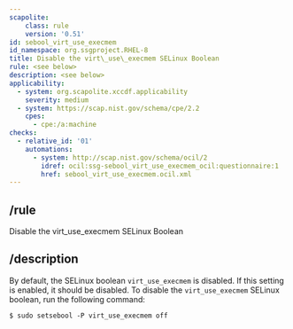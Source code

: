 ```yaml
---
scapolite:
    class: rule
    version: '0.51'
id: sebool_virt_use_execmem
id_namespace: org.ssgproject.RHEL-8
title: Disable the virt\_use\_execmem SELinux Boolean
rule: <see below>
description: <see below>
applicability:
  - system: org.scapolite.xccdf.applicability
    severity: medium
  - system: https://scap.nist.gov/schema/cpe/2.2
    cpes:
      - cpe:/a:machine
checks:
  - relative_id: '01'
    automations:
      - system: http://scap.nist.gov/schema/ocil/2
        idref: ocil:ssg-sebool_virt_use_execmem_ocil:questionnaire:1
        href: sebool_virt_use_execmem.ocil.xml
---
```



## /rule

Disable the virt\_use\_execmem SELinux Boolean

## /description

By
default, the SELinux boolean `virt_use_execmem` is disabled. If this
setting is enabled, it should be disabled. To disable the
`virt_use_execmem` SELinux boolean, run the following command:

``` 
$ sudo setsebool -P virt_use_execmem off
```
